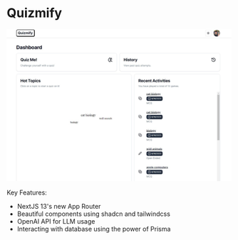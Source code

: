 # Quizmify

<p align="center">
<img alt='/' src="/public/quizmify.jpg" width="900px" height="auto"/>
</p>

Key Features:

- NextJS 13's new App Router
- Beautiful components using shadcn and tailwindcss
- OpenAI API for LLM usage
- Interacting with database using the power of Prisma
